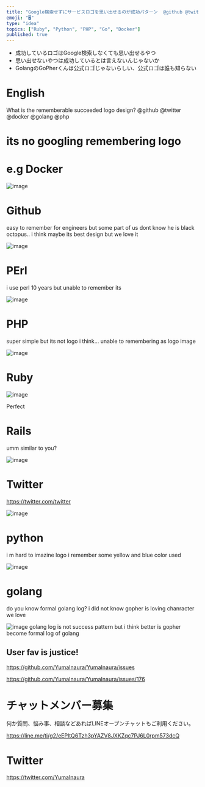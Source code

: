 ```yaml
---
title: "Google検索せずにサービスロゴを思い出せるのが成功パターン  @github @twitter @docker @golang @php"
emoji: "🖥"
type: "idea"
topics: ["Ruby", "Python", "PHP", "Go", "Docker"]
published: true
---
```



- 成功しているロゴはGoogle検索しなくても思い出せるやつ
- 思い出せないやつは成功しているとは言えないんじゃないか
- GolangのGoPherくんは公式ロゴじゃないらしい、公式ロゴは誰も知らない

# English

What is the rememberable succeeded logo design? @github @twitter @docker @golang @php 

# its no googling remembering logo

# e.g Docker


![image](https://user-images.githubusercontent.com/13635059/50580878-7eb2ac00-0e97-11e9-84f2-231c468a63b7.png)

# Github

easy to remember for engineers
but some part of us dont know he is black octopus..
i think maybe its best design but we love it
 
![image](https://user-images.githubusercontent.com/13635059/50580920-eff25f00-0e97-11e9-8823-4a52708feae1.png)

# PErl

i use perl 10 years but unable to remember its

![image](https://user-images.githubusercontent.com/13635059/50580939-27610b80-0e98-11e9-930d-8c025c7f25a5.png)

# PHP 

super simple but its not logo i think...
unable to remembering as logo image

![image](https://user-images.githubusercontent.com/13635059/50580952-3a73db80-0e98-11e9-910b-94ddcb0fa09e.png)


# Ruby

![image](https://user-images.githubusercontent.com/13635059/50580876-70649000-0e97-11e9-9819-578083908337.png)

Perfect

# Rails

umm similar to you? 

![image](https://user-images.githubusercontent.com/13635059/50580904-c802fb80-0e97-11e9-9322-41da67286ade.png)


# Twitter

https://twitter.com/twitter

![image](https://user-images.githubusercontent.com/13635059/50580874-6773be80-0e97-11e9-88ae-16c9c53bdfeb.png)

# python 

i m hard to imazine logo
i remember some yellow and blue color used

![image](https://user-images.githubusercontent.com/13635059/50580917-e36e0680-0e97-11e9-8756-2824de5f4a2e.png)



# golang

do you know formal golang log? 
i did not know
gopher is loving chanracter we love

![image](https://user-images.githubusercontent.com/13635059/50580887-99852080-0e97-11e9-8138-d7bfe81993d8.png)
golang log is not success pattern but i think better is gopher become formal log of golang

User fav is justice!
---

https://github.com/YumaInaura/YumaInaura/issues

https://github.com/YumaInaura/YumaInaura/issues/176











<!-- Update From Qiita API -->

# チャットメンバー募集


何か質問、悩み事、相談などあればLINEオープンチャットもご利用ください。

https://line.me/ti/g2/eEPltQ6Tzh3pYAZV8JXKZqc7PJ6L0rpm573dcQ





# Twitter


https://twitter.com/YumaInaura


<!-- Update From Qiita API -->


